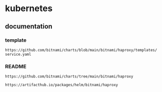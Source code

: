 # kubernetes
## documentation
### template
```https://github.com/bitnami/charts/blob/main/bitnami/haproxy/templates/service.yaml```
### README
```https://github.com/bitnami/charts/tree/main/bitnami/haproxy```

```https://artifacthub.io/packages/helm/bitnami/haproxy```
